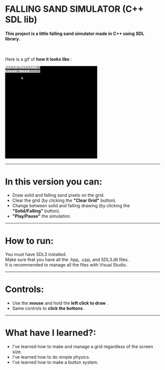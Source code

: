 # FALLING SAND SIMULATOR (C++ SDL lib)
#### This project is a little falling sand simulator made in C++ using SDL library.
<br/>

Here is a gif of **how it looks like** :

<img src="/images/FallingSand.gif" width="300">

---
# In this version you can:
- Draw solid and falling sand pixels on the grid.
- Clear the grid (by clicking the **"Clear Grid"** button).
- Change between solid and falling drawing (by clicking the **"Solid/Falling"** button).
- **"Play/Pause"** the simulation.

---
# How to run:

You must have SDL3 installed.
<br/>
Make sure that you have all the .hpp, .cpp, and SDL3.dll files.
<br/>
It is recommended to manage all the files with Visual Studio.

---
# Controls:
- Use the **mouse** and hold the **left click to draw** .
- Same controls to **click the bottons** .

---
# What have I learned?:
- I've learned how to make and manage a grid regardless of the screen size.
- I've learned how to do simple physics.
- I've learned how to make a button system.
